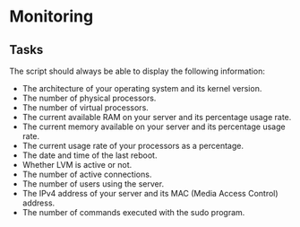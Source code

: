 # Monitoring

## Tasks

The script should always be able to display the following information:

- The architecture of your operating system and its kernel version.
- The number of physical processors.
- The number of virtual processors.
- The current available RAM on your server and its percentage usage rate.
- The current memory available on your server and its percentage usage rate.
- The current usage rate of your processors as a percentage.
- The date and time of the last reboot.
- Whether LVM is active or not.
- The number of active connections.
- The number of users using the server.
- The IPv4 address of your server and its MAC (Media Access Control) address.
- The number of commands executed with the sudo program.
